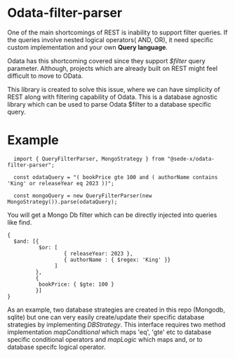 # Odata-filter-parser
One of the main shortcomings of REST is inability to support filter queries. If the queries involve nested logical operators( AND, OR), it need specific custom implementation and your own **Query language**. 

 Odata has this shortcoming covered since they support *$filter* query parameter. Although, projects which are already built on REST might feel difficult to move to OData. 
 
 This library is created to solve this issue, where we can have simplicity of REST along with filtering capability of Odata. This is a database agnostic library which can be used to parse Odata $filter to a database specific query.
 
# Example
```
  import { QueryFilterParser, MongoStrategy } from "@sede-x/odata-filter-parser";
  
  const odataQuery = "( bookPrice gte 100 and ( authorName contains 'King' or releaseYear eq 2023 ))";
  
  const mongoQuery = new QueryFilterParser(new MongoStrategy()).parse(odataQuery);
```

You will get a Mongo Db filter which can be directly injected into queries like find.

```
{
  $and: [{
          $or: [
                  { releaseYear: 2023 },
                  { authorName : { $regex: 'King' }}
               ]
         },
         {
          bookPrice: { $gte: 100 } 
         }]
}
```
As an example, two database strategies are created in this repo (Mongodb, sqlite) but one can very easily create/update their specific database strategies by implementing *DBStrategy<FilterType>*. 
  This interface requires two method implementation *mapConditional* which maps 'eq', 'gte' etc to database specific conditional operators and *mapLogic* which maps and, or to database specifc logical operator. 
